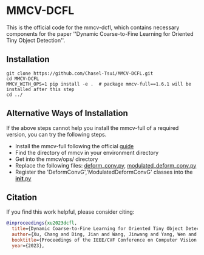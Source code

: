 # MMCV-DCFL

This is the official code for the mmcv-dcfl, which contains necessary components for the paper ''Dynamic Coarse-to-Fine Learning for Oriented Tiny Object Detection''.

## Installation

```shell
git clone https://github.com/Chasel-Tsui/MMCV-DCFL.git
cd MMCV-DCFL
MMCV_WITH_OPS=1 pip install -e .  # package mmcv-full==1.6.1 will be installed after this step
cd ../
```

## Alternative Ways of Installation

If the above steps cannot help you install the mmcv-full of a required version, you can try the following steps.
- Install the mmcv-full following the official [guide](https://github.com/open-mmlab/mmcv)
- Find the directory of mmcv in your environment directory
- Get into the mmcv/ops/ directory
- Replace the following files: [deform_conv.py](mmcv/ops/deform_conv.py), [modulated_deform_conv.py](mmcv/ops/modulated_deform_conv.py)
- Register the 'DeformConvG','ModulatedDeformConvG' classes into the [__init__.py](mmcv/ops/__init__.py)


## Citation
If you find this work helpful, please consider citing:
```bibtex
@inproceedings{xu2023dcfl,
  title={Dynamic Coarse-to-Fine Learning for Oriented Tiny Object Detection},
  author={Xu, Chang and Ding, Jian and Wang, Jinwang and Yang, Wen and Yu, Huai and Yu, Lei and Xia, Gui-Song},
  booktitle={Proceedings of the IEEE/CVF Conference on Computer Vision and Pattern Recognition (CVPR)},
  year={2023},
```